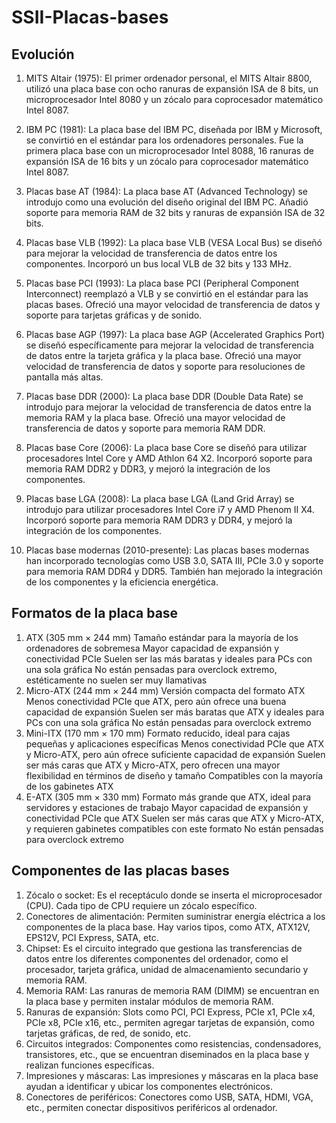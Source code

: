 # SSII-Placas-bases
## Evolución
1. MITS Altair (1975): El primer ordenador personal, el MITS Altair 8800, utilizó una placa base con ocho ranuras de expansión ISA de 8 bits, un microprocesador Intel 8080 y un zócalo para coprocesador matemático Intel 8087.

2. IBM PC (1981): La placa base del IBM PC, diseñada por IBM y Microsoft, se convirtió en el estándar para los ordenadores personales. Fue la primera placa base con un microprocesador Intel 8088, 16 ranuras de expansión ISA de 16 bits y un zócalo para coprocesador matemático Intel 8087.

3. Placas base AT (1984): La placa base AT (Advanced Technology) se introdujo como una evolución del diseño original del IBM PC. Añadió soporte para memoria RAM de 32 bits y ranuras de expansión ISA de 32 bits.

4. Placas base VLB (1992): La placa base VLB (VESA Local Bus) se diseñó para mejorar la velocidad de transferencia de datos entre los componentes. Incorporó un bus local VLB de 32 bits y 133 MHz.

5. Placas base PCI (1993): La placa base PCI (Peripheral Component Interconnect) reemplazó a VLB y se convirtió en el estándar para las placas bases. Ofreció una mayor velocidad de transferencia de datos y soporte para tarjetas gráficas y de sonido.

6. Placas base AGP (1997): La placa base AGP (Accelerated Graphics Port) se diseñó específicamente para mejorar la velocidad de transferencia de datos entre la tarjeta gráfica y la placa base. Ofreció una mayor velocidad de transferencia de datos y soporte para resoluciones de pantalla más altas.

7. Placas base DDR (2000): La placa base DDR (Double Data Rate) se introdujo para mejorar la velocidad de transferencia de datos entre la memoria RAM y la placa base. Ofreció una mayor velocidad de transferencia de datos y soporte para memoria RAM DDR.

8. Placas base Core (2006): La placa base Core se diseñó para utilizar procesadores Intel Core y AMD Athlon 64 X2. Incorporó soporte para memoria RAM DDR2 y DDR3, y mejoró la integración de los componentes.

9. Placas base LGA (2008): La placa base LGA (Land Grid Array) se introdujo para utilizar procesadores Intel Core i7 y AMD Phenom II X4. Incorporó soporte para memoria RAM DDR3 y DDR4, y mejoró la integración de los componentes.

10. Placas base modernas (2010-presente): Las placas bases modernas han incorporado tecnologías como USB 3.0, SATA III, PCIe 3.0 y soporte para memoria RAM DDR4 y DDR5. También han mejorado la integración de los componentes y la eficiencia energética.

## Formatos de la placa base
1. ATX (305 mm × 244 mm)
Tamaño estándar para la mayoría de los ordenadores de sobremesa
Mayor capacidad de expansión y conectividad PCIe
Suelen ser las más baratas y ideales para PCs con una sola gráfica
No están pensadas para overclock extremo, estéticamente no suelen ser muy llamativas
2. Micro-ATX (244 mm × 244 mm)
Versión compacta del formato ATX
Menos conectividad PCIe que ATX, pero aún ofrece una buena capacidad de expansión
Suelen ser más baratas que ATX y ideales para PCs con una sola gráfica
No están pensadas para overclock extremo
3. Mini-ITX (170 mm × 170 mm)
Formato reducido, ideal para cajas pequeñas y aplicaciones específicas
Menos conectividad PCIe que ATX y Micro-ATX, pero aún ofrece suficiente capacidad de expansión
Suelen ser más caras que ATX y Micro-ATX, pero ofrecen una mayor flexibilidad en términos de diseño y tamaño
Compatibles con la mayoría de los gabinetes ATX
4. E-ATX (305 mm × 330 mm)
Formato más grande que ATX, ideal para servidores y estaciones de trabajo
Mayor capacidad de expansión y conectividad PCIe que ATX
Suelen ser más caras que ATX y Micro-ATX, y requieren gabinetes compatibles con este formato
No están pensadas para overclock extremo

## Componentes de las placas bases
1. Zócalo o socket: Es el receptáculo donde se inserta el microprocesador (CPU). Cada tipo de CPU requiere un zócalo específico.
2. Conectores de alimentación: Permiten suministrar energía eléctrica a los componentes de la placa base. Hay varios tipos, como ATX, ATX12V, EPS12V, PCI Express, SATA, etc.
3. Chipset: Es el circuito integrado que gestiona las transferencias de datos entre los diferentes componentes del ordenador, como el procesador, tarjeta gráfica, unidad de almacenamiento secundario y memoria RAM.
4. Memoria RAM: Las ranuras de memoria RAM (DIMM) se encuentran en la placa base y permiten instalar módulos de memoria RAM.
5. Ranuras de expansión: Slots como PCI, PCI Express, PCIe x1, PCIe x4, PCIe x8, PCIe x16, etc., permiten agregar tarjetas de expansión, como tarjetas gráficas, de red, de sonido, etc.
6. Circuitos integrados: Componentes como resistencias, condensadores, transistores, etc., que se encuentran diseminados en la placa base y realizan funciones específicas.
7. Impresiones y máscaras: Las impresiones y máscaras en la placa base ayudan a identificar y ubicar los componentes electrónicos.
8. Conectores de periféricos: Conectores como USB, SATA, HDMI, VGA, etc., permiten conectar dispositivos periféricos al ordenador.
